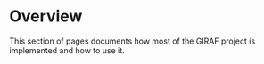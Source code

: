 # Overview

This section of pages documents how most of the GIRAF project is implemented and
how to use it.